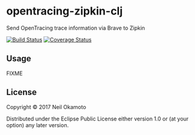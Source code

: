 # opentracing-zipkin-clj

Send OpenTracing trace information via Brave to Zipkin

[![Build Status](https://travis-ci.org/gonewest818/opentracing-zipkin-clj.svg?branch=master)](https://travis-ci.org/gonewest818/opentracing-zipkin-clj)
[![Coverage Status](https://coveralls.io/repos/github/gonewest818/opentracing-zipkin-clj/badge.svg?branch=master)](https://coveralls.io/github/gonewest818/opentracing-zipkin-clj?branch=master)

## Usage

FIXME

## License

Copyright © 2017 Neil Okamoto

Distributed under the Eclipse Public License either version 1.0 or (at
your option) any later version.

